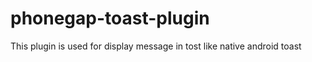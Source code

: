 phonegap-toast-plugin
=====================

This plugin is used for display message in tost like native android toast
